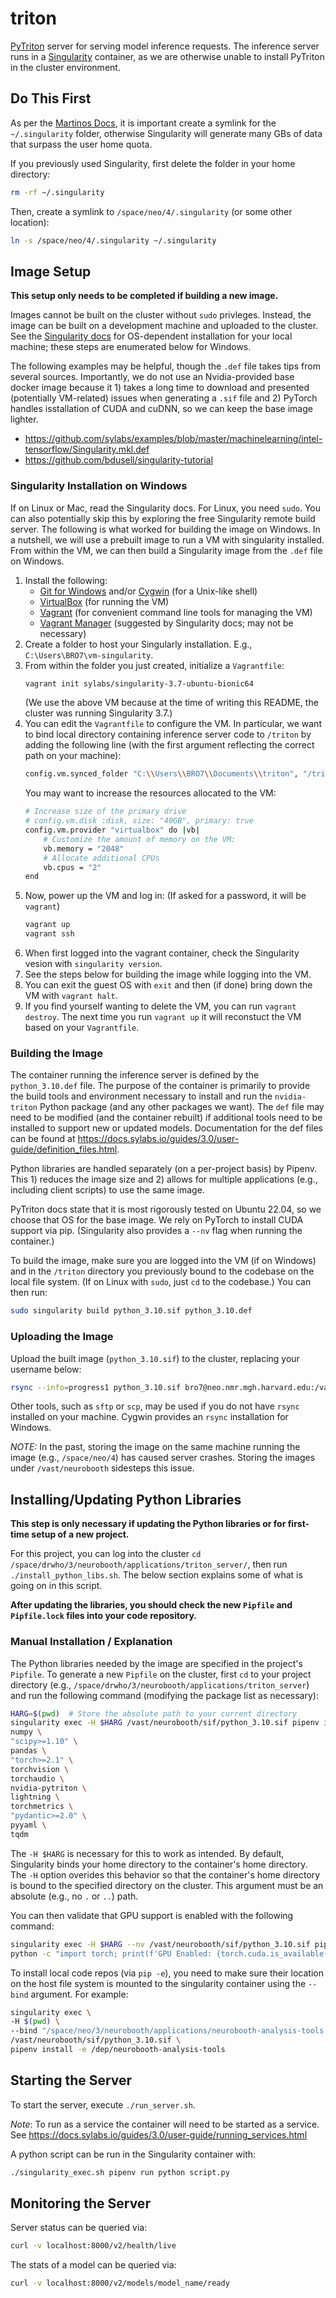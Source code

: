 # triton
[PyTriton](https://triton-inference-server.github.io/pytriton/0.3.1/) server for serving model inference requests.
The inference server runs in a [Singularity](https://docs.sylabs.io/guides/3.0/user-guide) container, as we are otherwise unable to install PyTriton in the cluster environment.

## Do This First
As per the [Martinos Docs](https://www.nmr.mgh.harvard.edu/martinos/userInfo/computer/docker.php), it is important create a symlink for the `~/.singularity` folder, otherwise Singularity will generate many GBs of data that surpass the user home quota.

If you previously used Singularity, first delete the folder in your home directory:
```bash
rm -rf ~/.singularity
```

Then, create a symlink to `/space/neo/4/.singularity` (or some other location):
```bash
ln -s /space/neo/4/.singularity ~/.singularity
```

## Image Setup
**This setup only needs to be completed if building a new image.**

Images cannot be built on the cluster without `sudo` privleges. Instead, the image can be built on a development machine and uploaded to the cluster. See the [Singularity docs](https://docs.sylabs.io/guides/3.0/user-guide/installation.htm) for OS-dependent installation for your local machine; these steps are enumerated below for Windows.

The following examples may be helpful, though the `.def` file takes tips from several sources. Importantly, we do not use an Nvidia-provided base docker image because it 1) takes a long time to download and presented (potentially VM-related) issues when generating a `.sif` file and 2) PyTorch handles isstallation of CUDA and cuDNN, so we can keep the base image lighter.
- <https://github.com/sylabs/examples/blob/master/machinelearning/intel-tensorflow/Singularity.mkl.def>
- <https://github.com/bdusell/singularity-tutorial>

### Singularity Installation on Windows
If on Linux or Mac, read the Singularity docs. For Linux, you need `sudo`. You can also potentially skip this by exploring the free Singularity remote build server. The following is what worked for building the image on Windows. In a nutshell, we will use a prebuilt image to run a VM with singularity installed. From within the VM, we can then build a Singularity image from the `.def` file on Windows.

1. Install the following:
    - [Git for Windows](https://gitforwindows.org/) and/or [Cygwin](https://www.cygwin.com/) (for a Unix-like shell)
    - [VirtualBox](https://www.virtualbox.org/wiki/Downloads) (for running the VM)
    - [Vagrant](https://developer.hashicorp.com/vagrant/downloads) (for convenient command line tools for managing the VM)
    - [Vagrant Manager](https://www.vagrantmanager.com/downloads/) (suggested by Singularity docs; may not be necessary)
2. Create a folder to host your Singularly installation. E.g., `C:\Users\BRO7\vm-singularity`.
3. From within the folder you just created, initialize a `Vagrantfile`:
    ```bash
    vagrant init sylabs/singularity-3.7-ubuntu-bionic64
    ```
    (We use the above VM because at the time of writing this README, the cluster was running Singularity 3.7.)
4. You can edit the `Vagrantfile` to configure the VM. In particular, we want to bind local directory containing inference server code to `/triton` by adding the following line (with the first argument reflecting the correct path on your machine):
    ```bash
    config.vm.synced_folder "C:\\Users\\BRO7\\Documents\\triton", "/triton"
    ```
    You may want to increase the resources allocated to the VM:
    ```bash
    # Increase size of the primary drive
    # config.vm.disk :disk, size: "40GB", primary: true
    config.vm.provider "virtualbox" do |vb|
        # Customize the amount of memory on the VM:
        vb.memory = "2048"
        # Allocate additional CPUs
        vb.cpus = "2"
    end
    ```
5. Now, power up the VM and log in: (If asked for a password, it will be `vagrant`)
    ```bash
    vagrant up
    vagrant ssh
    ```
6. When first logged into the vagrant container, check the Singularity vesion with `singularity version`.
7. See the steps below for building the image while logging into the VM.
8. You can exit the guest OS with `exit` and then (if done) bring down the VM with `vagrant halt`.
9. If you find yourself wanting to delete the VM, you can run `vagrant destroy`. The next time you run `vagrant up` it will reconstuct the VM based on your `Vagrantfile`.

### Building the Image
The container running the inference server is defined by the `python_3.10.def` file. The purpose of the container is primarily to provide the build tools and environment necessary to install and run the `nvidia-triton` Python package (and any other packages we want). The `def` file may need to be modified (and the container rebuilt) if additional tools need to be installed to support new or updated models. Documentation for the def files can be found at <https://docs.sylabs.io/guides/3.0/user-guide/definition_files.html>.

Python libraries are handled separately (on a per-project basis) by Pipenv. This 1) reduces the image size and 2) allows for multiple applications (e.g., including client scripts) to use the same image.

PyTriton docs state that it is most rigorously tested on Ubuntu 22.04, so we choose that OS for the base image. We rely on PyTorch to install CUDA support via pip. (Singularity also provides a `--nv` flag when running the container.)

To build the image, make sure you are logged into the VM (if on Windows) and in the `/triton` directory you previously bound to the codebase on the local file system. (If on Linux with `sudo`, just `cd` to the codebase.)
You can then run:
```bash
sudo singularity build python_3.10.sif python_3.10.def
```

### Uploading the Image
Upload the built image (`python_3.10.sif`) to the cluster, replacing your username below:
```bash
rsync --info=progress1 python_3.10.sif bro7@neo.nmr.mgh.harvard.edu:/vast/neurobooth/sif/python_3.10.sif
```
Other tools, such as `sftp` or `scp`, may be used if you do not have `rsync` installed on your machine. Cygwin provides an `rsync` installation for Windows.

*NOTE:* In the past, storing the image on the same machine running the image (e.g., `/space/neo/4`) has caused server crashes.
Storing the images under `/vast/neurobooth` sidesteps this issue.

## Installing/Updating Python Libraries
**This step is only necessary if updating the Python libraries or for first-time setup of a new project.**

For this project, you can log into the cluster `cd /space/drwho/3/neurobooth/applications/triton_server/`,  then run `./install_python_libs.sh`.
The below section explains some of what is going on in this script.

**After updating the libraries, you should check the new `Pipfile` and `Pipfile.lock` files into your code repository.**

### Manual Installation / Explanation
The Python libraries needed by the image are specified in the project's `Pipfile`. 
To generate a new `Pipfile` on the cluster, first `cd` to your project directory (e.g., `/space/drwho/3/neurobooth/applications/triton_server`) and run the following command (modifying the package list as necessary):
```bash
HARG=$(pwd)  # Store the absolute path to your current directory
singularity exec -H $HARG /vast/neurobooth/sif/python_3.10.sif pipenv install \
numpy \
"scipy>=1.10" \
pandas \
"torch>=2.1" \
torchvision \
torchaudio \
nvidia-pytriton \
lightning \
torchmetrics \
"pydantic>=2.0" \
pyyaml \
tqdm
```
The `-H $HARG` is necessary for this to work as intended. By default, Singularity binds your home directory to the container's home directory. The `-H` option overides this behavior so that the container's home directory is bound to the specified directory on the cluster. This argument must be an absolute (e.g., no `.` or `..`) path.

You can then validate that GPU support is enabled with the following command:
```bash
singularity exec -H $HARG --nv /vast/neurobooth/sif/python_3.10.sif pipenv run \
python -c "import torch; print(f'GPU Enabled: {torch.cuda.is_available()}, # GPUs: {torch.cuda.device_count()}')"
```

To install local code repos (via `pip -e`), you need to make sure their location on the host file system is mounted to
the singularity container using the `--bind` argument. For example:
```bash
singularity exec \
-H $(pwd) \
--bind "/space/neo/3/neurobooth/applications/neurobooth-analysis-tools:/dep/neurobooth-analysis-tools" \
/vast/neurobooth/sif/python_3.10.sif \
pipenv install -e /dep/neurobooth-analysis-tools
```

## Starting the Server
To start the server, execute `./run_server.sh`.

_Note_: To run as a service the container will need to be started as a service.
See <https://docs.sylabs.io/guides/3.0/user-guide/running_services.html>

A python script can be run in the Singularity container with:
```bash
./singularity_exec.sh pipenv run python script.py
```

## Monitoring the Server
Server status can be queried via:
```bash
curl -v localhost:8000/v2/health/live
```

The stats of a model can be queried via:
```bash
curl -v localhost:8000/v2/models/model_name/ready
```